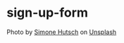 # sign-up-form

Photo by <a href="https://unsplash.com/@heysupersimi?utm_content=creditCopyText&utm_medium=referral&utm_source=unsplash">Simone Hutsch</a> on <a href="https://unsplash.com/photos/orange-and-black-high-rise-building-l8fyK9RS-OU?utm_content=creditCopyText&utm_medium=referral&utm_source=unsplash">Unsplash</a>
      